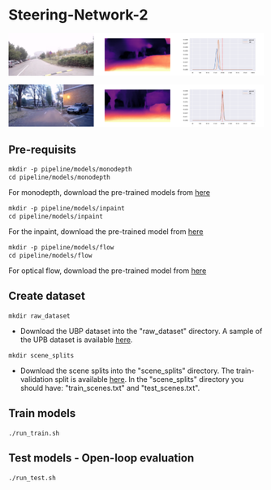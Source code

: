 # Steering-Network-2

<p align='center'>
  <img src='sample/sample1.png' alt='sample 1' width=1024/>
</p>

<p align='center'>
  <img src='sample/sample2.png' alt='sample 2' width=1024/>
</p>

## Pre-requisits
```shell
mkdir -p pipeline/models/monodepth
cd pipeline/models/monodepth
```
For monodepth, download the pre-trained models from <a href='https://drive.google.com/drive/folders/18kTR4PaRlQIeEFJ2gNkiXYnFcTfyrRNH?usp=sharing'>here</a>

```shell
mkdir -p pipeline/models/inpaint
cd pipeline/models/inpaint
```
For the inpaint, download the pre-trained model from <a href='https://drive.google.com/drive/folders/1oeVxVnR5BIZ1QM-ClY6Xa4CogxTQzmZx?usp=sharing'>here</a>

```shell
mkdir -p pipeline/models/flow
cd pipeline/models/flow
```
For optical flow, download the pre-trained model from <a href='https://drive.google.com/drive/folders/1sahN3m6salz64fG8XFGuA0vYklkWYMNu?usp=sharing'>here</a>


## Create dataset

```shell
mkdir raw_dataset
```

* Download the UBP dataset into the "raw_dataset" directory. A sample of the UPB dataset is available <a href="https://drive.google.com/drive/folders/1p_2-_Xo-Wd9MCnkYqPfGyKs2BnbeApqn?usp=sharing">here</a>.

```shell
mkdir scene_splits
```

* Download the scene splits into the "scene_splits" directory. The train-validation split is available <a href="https://github.com/RobertSamoilescu/UPB-Dataset-Split">here</a>.
In the "scene_splits" directory you should have: "train_scenes.txt" and "test_scenes.txt".

## Train models
```shell
./run_train.sh
```

## Test models - Open-loop evaluation
```shell
./run_test.sh
```

<!--
## Results - Open-loop evaluation
| Model  | Speed | Stacked    | Disp(aux)  | Flow(aux) | MEAN | STD  | MIN  | MAX   |
| ------ | ----- | ---        | ---------- | --------- | ---- | ---- | ---- | ----  |
| SIMPLE | YES   | NO         | NO         | NO        | 0.755| 1.008| 0.003|14.118 |
| RESNET | YES   | NO         | NO         | NO        | 0.711| 1.304| 0.001|11.217 |
| SIMPLE | YES   | NO         | YES        | NO        | 0.755| 0.996| 0.002|15.949 |
| RESNET | YES   | NO         | YES        | NO        | 0.684| 1.266| 0.001|13.099 |
| SIMPLE | YES   | NO         | YES        | YES       | 0.443| 0.859| 0.001|16.358 |
| RESNET | YES   | NO         | YES        | YES       | 0.426| 0.870| 0.000|10.500 |
| Model  | Speed | Stacked    | Disp(aux)  | Flow(aux) | MEAN | STD  | MIN  | MAX  |
| ------ | ----- | ---        | ---------- | --------- | ---- | ---- | ---- | ---- |
| SIMPLE | NO    | YES        | NO         | NO        | 0.470| 0.884| 0.001|15.600|
| RESNET | NO    | YES        | NO         | NO        | 0.430| 0.945| 0.002|12.256|
| SIMPLE | NO    | YES        | YES        | NO        | 0.503| 1.036| 0.000|18.207|
| RESNET | NO    | YES        | YES        | NO        | 0.418| 0.921| 0.000|12.379|
| SIMPLE | NO    | YES        | YES        | YES       | 0.457| 0.820| 0.001|15.430|
| RESNET | NO    | YES        | YES        | YES       | 0.435| 0.953| 0.000|11.929|
-->
